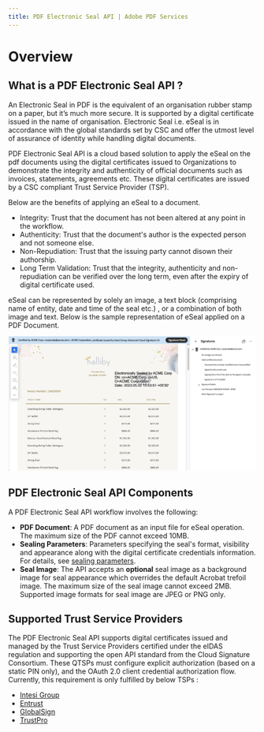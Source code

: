 ```yaml
---
title: PDF Electronic Seal API | Adobe PDF Services
---
```

# Overview

## What is a PDF Electronic Seal API ?

An Electronic Seal in PDF is the equivalent of an organisation rubber stamp on a paper, but it’s much more secure. It is supported by a digital certificate issued in the name of organisation. Electronic Seal i.e. eSeal is in accordance with the global standards set by CSC and offer the utmost level of assurance of identity while handling digital documents.

PDF Electronic Seal API is a cloud based solution to apply the eSeal on the pdf documents using the digital certificates issued to Organizations to demonstrate the integrity and authenticity of official documents such as invoices, statements, agreements etc. These digital certificates are issued by a CSC compliant Trust Service Provider (TSP).

Below are the benefits of applying an eSeal to a document.
* Integrity: Trust that the document has not been altered at any point in the workflow.
* Authenticity: Trust that the document's author is the expected person and not someone else.
* Non-Repudiation: Trust that the issuing party cannot disown their authorship.
* Long Term Validation: Trust that the integrity, authenticity and non-repudiation can be verified over the long term, even after the expiry of digital certificate used.

eSeal can be represented by solely an image, a text block (comprising name of entity, date and time of the seal etc.) , or a combination of both image and text. Below is the sample representation of eSeal applied on a PDF Document.

![PDF Electronic Seal](../images/blue_bar.png)

## PDF Electronic Seal API Components

A PDF Electronic Seal API workflow involves the following:

* **PDF Document**: A PDF document as an input file for eSeal operation. The maximum size of the PDF cannot exceed 10MB.
* **Sealing Parameters**: Parameters  specifying the seal's format, visibility and appearance along with the digital certificate credentials information. For details, see [sealing parameters](gettingstarted#parameters).
* **Seal Image**: The API accepts an **optional** seal image as a background image for seal appearance which overrides the default Acrobat trefoil image. The maximum size of the seal image cannot exceed 2MB. Supported image formats for seal image are JPEG or PNG only.


## Supported Trust Service Providers

The PDF Electronic Seal API supports digital certificates issued and managed by the Trust Service Providers certified under the eIDAS regulation and supporting the open API standard from the Cloud Signature Consortium. These QTSPs must configure explicit authorization (based on a static PIN only), and the OAuth 2.0 client credential authorization flow.
Currently, this requirement is only fulfilled by below TSPs : <!-- REFERENCES https://helpx.adobe.com/acrobat/kb/approved-trust-list1.html -->
<br/>

* [Intesi Group](https://www.intesigroup.com/en/)
* [Entrust](https://www.entrust.com/pdf-signing-certificates/)
* [GlobalSign](https://www.globalsign.com/en/digital-signatures)
* [TrustPro](https://www.trustpro.eu/)

